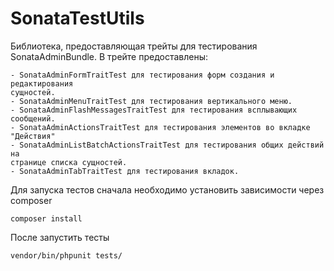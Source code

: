 
# SonataTestUtils

Библиотека, предоставляющая трейты для тестирования SonataAdminBundle. В трейте
предоставлены:

    - SonataAdminFormTraitTest для тестирования форм создания и редактирования
    сущностей.
    - SonataAdminMenuTraitTest для тестирования вертикального меню.
    - SonataAdminFlashMessagesTraitTest для тестирования всплывающих сообщений.
    - SonataAdminActionsTraitTest для тестирования элементов во вкладке
    "Действия"
    - SonataAdminListBatchActionsTraitTest для тестирования общих действий на
    странице списка сущностей.
    - SonataAdminTabTraitTest для тестирования вкладок.

Для запуска тестов сначала необходимо установить зависимости через composer

`composer install`

После запустить тесты

`vendor/bin/phpunit tests/`

